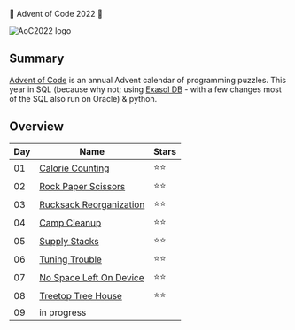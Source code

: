 🎄 Advent of Code 2022 🎄

![AoC2022 logo](https://raw.githubusercontent.com/orfeasa/advent-of-code-2022/master/header.png)

## Summary
[Advent of Code](http://adventofcode.com/) is an annual Advent calendar of programming puzzles. This year in SQL (because why not; using [Exasol DB](https://www.exasol.com/de/) - with a few changes most of the SQL also run on Oracle) & python.


## Overview

| Day | Name                                                             | Stars |
| --- | ---------------------------------------------------------------- | ----- |
| 01  | [Calorie Counting](https://adventofcode.com/2022/day/1)          | ⭐⭐    |
| 02  | [Rock Paper Scissors](https://adventofcode.com/2022/day/2)       | ⭐⭐    |
| 03  | [Rucksack Reorganization](https://adventofcode.com/2022/day/3)   | ⭐⭐    |
| 04  | [Camp Cleanup](https://adventofcode.com/2022/day/4)              | ⭐⭐    |
| 05  | [Supply Stacks](https://adventofcode.com/2022/day/5)             | ⭐⭐    |
| 06  | [Tuning Trouble](https://adventofcode.com/2022/day/6)            | ⭐⭐    |
| 07  | [No Space Left On Device](https://adventofcode.com/2022/day/7)   | ⭐⭐    |
| 08  | [Treetop Tree House](https://adventofcode.com/2022/day/8)        | ⭐⭐    |
| 09  | in progress                                                      |     |
